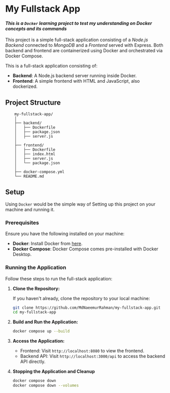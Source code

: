 # My Fullstack App
#### *This is a `Docker` learning project to test my understanding on Docker concepts and its commands*

This project is a simple full-stack application consisting of a *Node.js Backend* connected to *MongoDB* and a *Frontend* served with Express. Both backend and frontend are containerized using Docker and orchestrated via Docker Compose.

This is a full-stack application consisting of:

- **Backend**: A Node.js backend server running inside Docker.
- **Frontend**: A simple frontend with HTML and JavaScript, also dockerized.

## Project Structure

        my-fullstack-app/
        │
        ├── backend/
        │   ├── Dockerfile
        │   ├── package.json
        │   ├── server.js
        │
        ├── frontend/
        │   ├── Dockerfile
        │   ├── index.html
        │   ├── server.js
        │   └── package.json
        │
        ├── docker-compose.yml
        └── README.md


## Setup

Using `Docker` would be the simple way of Setting up this project on your machine and running it. 

### Prerequisites

Ensure you have the following installed on your machine:

- **Docker**: Install Docker from [here](https://docs.docker.com/get-docker/).
- **Docker Compose**: Docker Compose comes pre-installed with Docker Desktop.

### Running the Application

Follow these steps to run the full-stack application:

1. **Clone the Repository:**

   If you haven't already, clone the repository to your local machine:

   ```bash 
   git clone https://github.com/MdNaeemurRahman/my-fullstack-app.git
   cd my-fullstack-app

2. **Build and Run the Application:**

    ```bash
    docker compose up --build

3. **Access the Application:**

    - Frontend: Visit `http://localhost:8080` to view the frontend.
    - Backend API: Visit `http://localhost:3000/api` to access the backend API directly.

4. **Stopping the Application and Cleanup**
    
    ```bash
    docker compose down
    docker compose down --volumes


